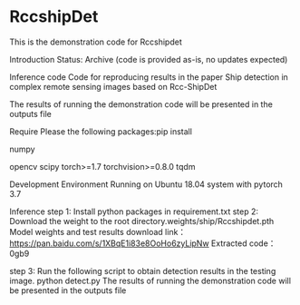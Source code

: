 # RccshipDet
This is the demonstration code for Rccshipdet


Introduction
Status: Archive (code is provided as-is, no updates expected)


Inference code
Code for reproducing results in the paper Ship detection in complex remote sensing images based on Rcc-ShipDet


The results of running the demonstration code will be presented in the outputs file

Require
Please the following packages:pip install

numpy

opencv
scipy 
torch>=1.7
torchvision>=0.8.0
tqdm


Development Environment
Running on Ubuntu 18.04 system with pytorch 3.7

Inference
step 1: Install python packages in requirement.txt 
step 2: Download the weight to the root directory.weights/ship/Rccshipdet.pth
Model weights and test results download link：https://pan.baidu.com/s/1XBqE1i83e8OoHo6zyLipNw  Extracted code：0gb9

step 3: Run the following script to obtain detection results in the testing image.
python detect.py
The results of running the demonstration code will be presented in the outputs file




